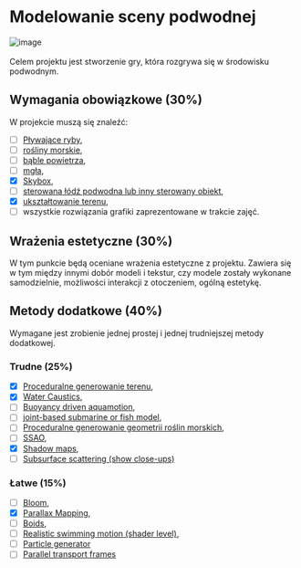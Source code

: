 # Modelowanie sceny podwodnej

![image](https://user-images.githubusercontent.com/13407885/149963502-a2806e96-2cc7-46a6-8030-ac2b91354fe9.png)\
\
Celem projektu jest stworzenie gry, która rozgrywa się w środowisku podwodnym. 

## Wymagania obowiązkowe (30%)
W projekcie muszą się znaleźć:
-	[ ] [Pływające ryby](https://github.com/adiantek/projekt-grk/issues/6),
-	[ ] [rośliny morskie](https://github.com/adiantek/projekt-grk/issues/7),
-	[ ] [bąble powietrza](https://github.com/adiantek/projekt-grk/issues/5),
-	[ ] [mgła](https://github.com/adiantek/projekt-grk/issues/8),
-	[x] [Skybox](https://github.com/adiantek/projekt-grk/issues/9), 
-	[ ] [sterowana łódź podwodna lub inny sterowany obiekt](https://github.com/adiantek/projekt-grk/issues/4),
-	[x] [ukształtowanie terenu](https://github.com/adiantek/projekt-grk/issues/10),
-	[ ] wszystkie rozwiązania grafiki zaprezentowane w trakcie zajęć. 

## Wrażenia estetyczne (30%)
W tym punkcie będą oceniane wrażenia estetyczne z projektu. Zawiera się w tym między innymi dobór modeli i tekstur, czy modele zostały wykonane samodzielnie, możliwości interakcji z otoczeniem, ogólną estetykę.

## Metody dodatkowe (40%)
Wymagane jest zrobienie jednej prostej i jednej trudniejszej metody dodatkowej.

### Trudne (25%)
-	[x] [Proceduralne generowanie terenu](https://github.com/adiantek/projekt-grk/issues/11),
-	[x] [Water Caustics](https://github.com/adiantek/projekt-grk/issues/12),
-	[ ] [Buoyancy driven aquamotion](https://github.com/adiantek/projekt-grk/issues/13),
-	[ ] [joint-based submarine or fish model](https://github.com/adiantek/projekt-grk/issues/14),
-	[ ] [Proceduralne generowanie geometrii roślin morskich](https://github.com/adiantek/projekt-grk/issues/15),
-	[ ] [SSAO](https://github.com/adiantek/projekt-grk/issues/17),
-	[x] [Shadow maps](https://github.com/adiantek/projekt-grk/issues/18),
-	[ ] [Subsurface scattering (show close-ups)](https://github.com/adiantek/projekt-grk/issues/19)

### Łatwe (15%)
-	[ ] [Bloom](https://github.com/adiantek/projekt-grk/issues/20),
-	[x] [Parallax Mapping](https://github.com/adiantek/projekt-grk/issues/21),
-	[ ] [Boids](https://github.com/adiantek/projekt-grk/issues/22),
-	[ ] [Realistic swimming motion (shader level)](https://github.com/adiantek/projekt-grk/issues/23),
-	[ ] [Particle generator](https://github.com/adiantek/projekt-grk/issues/24)
-	[ ] [Parallel transport frames](https://github.com/adiantek/projekt-grk/issues/25)
